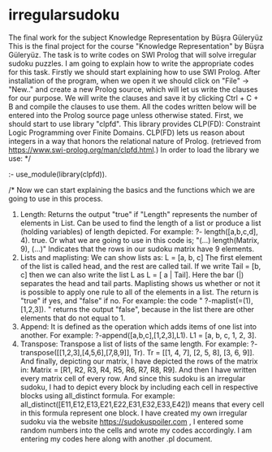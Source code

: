 # irregularsudoku
The final work for the subject Knowledge Representation by Büşra Güleryüz
This is the final project for the course "Knowledge Representation" by Büşra Güleryüz.
The task is to write codes on SWI Prolog that will solve irregular sudoku puzzles. I am going to explain how to write the appropriate codes for this task.
Firstly we should start explaining how to use SWI Prolog. After installation of the program, when we open it we should click on "File" -> "New.." and create a new Prolog source, which will let us write the clauses for our purpose. We will write the clauses and save it by clicking Ctrl + C + B and compile the clauses to use them. 
All the codes written below will be entered into the Prolog source page unless otherwise stated.
First, we should start to use library "clpfd". 
This library provides CLP(FD): Constraint Logic Programming over Finite Domains.  CLP(FD) lets us reason about integers in a way that honors the relational nature of Prolog. (retrieved from https://www.swi-prolog.org/man/clpfd.html.) In order to load the library we use: 
*/


:- use_module(library(clpfd)).


/*
Now we can start explaining the basics and the functions which we are going to use in this process.
1) Length: Returns the output "true" if "Length" represents the number of elements in List. Can be used to find the length of a list or produce a list (holding variables) of length depicted. For example: 
?- length([a,b,c,d], 4). 
true. 
Or what we are going to use in this code is; 
"(...) 
length(Matrix, 9), 
(...)"
Indicates that the rows in our sudoku matrix have 9 elements.
2) Lists and maplisting: 
We can show lists as: L = [a, b, c] The first element of the list is called head, and the rest are called tail. If we write Tail = [b, c] then we can also write the list L as L = [ a | Tail]. Here the bar (|) separates the head and tail parts.
Maplisting shows us whether or not it is possible to apply one rule to all of the elements in a list. The return is "true" if yes, and "false" if no. For example: the code " ?-maplist(=(1), [1,2,3]). " returns the output "false", because in the list there are other elements that do not equal to 1. 
3) Append: It is defined as the operation which adds items of one list into another. For example:
?-append([a,b,c],[1,2,3],L1).
L1 = [a, b, c, 1, 2, 3].
4) Transpose: Transpose a list of lists of the same length. For example:
?- transpose([[1,2,3],[4,5,6],[7,8,9]], Tr).
Tr = [[1, 4, 7], [2, 5, 8], [3, 6, 9]].
And finally, depicting our matrix, I have depicted the rows of the matrix in: 
Matrix = [R1, R2, R3, R4, R5, R6, R7, R8, R9]. 
And then I have written every matrix cell of every row. And since this sudoku is an irregular sudoku, I had to depict every block by including each cell in respective blocks using all_distinct formula. For example: 
all_distinct([E11,E12,E13,E21,E22,E31,E32,E33,E42]) means that every cell in this formula represent one block. 
I have created my own irregular sudoku via the website https://sudokuspoiler.com , I entered some random numbers into the cells and wrote my codes accordingly. 
I am entering my codes here along with another .pl document.
